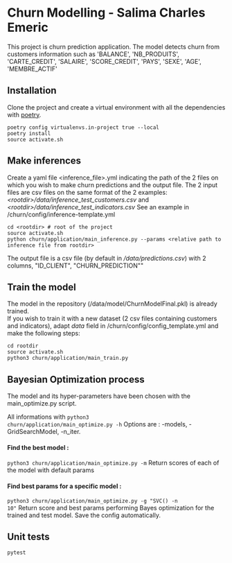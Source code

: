 # Churn Modelling - Salima Charles Emeric

This project is churn prediction application. 
The model detects churn from customers information such as 'BALANCE', 'NB_PRODUITS', 'CARTE_CREDIT', 'SALAIRE', 'SCORE_CREDIT', 'PAYS', 'SEXE', 'AGE', 'MEMBRE_ACTIF'


## Installation

Clone the project and create a virtual environment with all the dependencies with [poetry](https://python-poetry.org/docs).

```
poetry config virtualenvs.in-project true --local
poetry install
source activate.sh
```

## Make inferences

Create a yaml file <inference_file>.yml indicating the path of the 2 files on which you wish to make churn predictions and the output file.
The 2 input files are csv files on the same format of the 2 examples:  _\<rootdir\>/data/inference_test_customers.csv_ and _\<rootdir\>/data/inference_test_indicators.csv_
See an example in <rootdir>/churn/config/inference-template.yml

    cd <rootdir> # root of the project
    source activate.sh
    python churn/application/main_inference.py --params <relative path to inference file from rootdir>

The output file is a csv file (by default in _<rootdir>/data/predictions.csv_) with 2 columns, "ID_CLIENT", "CHURN_PREDICTION"" 

## Train the model 

The model in the repository (<rootdir>/data/model/ChurnModelFinal.pkl) is already trained.   
If you wish to train it with a new dataset (2 csv files containing customers and indicators), adapt _data_ field in <rootdir>/churn/config/config_template.yml and make the following steps:  

```
cd rootdir
source activate.sh
python3 churn/application/main_train.py
```

## Bayesian Optimization process

The model and its hyper-parameters have been chosen with the main_optimize.py script.

All informations with 
<code>python3 churn/application/main_optimize.py -h</code>
Options are : -models, -GridSearchModel, -n_iter.

#### Find the best model :
<code>python3 churn/application/main_optimize.py -m</code>
Return scores of each of the model with default params

#### Find best params for a specific model :
<code>python3 churn/application/main_optimize.py -g "SVC() -n 10"</code>
Return score and best params performing Bayes optimization for the trained and test model.
Save the config automatically. 


## Unit tests

	pytest
